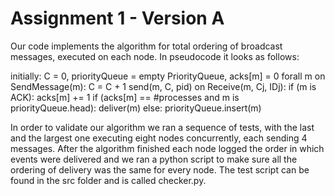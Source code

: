 # Assignment  1 - Version A

Our code implements the algorithm for total ordering of broadcast messages, executed on each node. In pseudocode it looks as follows:

initially: C = 0, priorityQueue = empty PriorityQueue, acks[m] = 0 forall m
on SendMessage(m):
	C = C + 1
	send(m, C, pid)
on Receive(m, Cj, IDj):
	if (m is ACK):
		acks[m] += 1
	if (acks[m] == #processes and m is priorityQueue.head):
		deliver(m)
	else:
		priorityQueue.insert(m)

In order to validate our algorithm we ran a sequence of tests, with the last and the largest one executing eight nodes concurrently, each sending 4 messages. After the algorithm finished each node logged the order in which events were delivered and we ran a python script to make sure all the ordering of delivery was the same for every node. The test script can be found in the src folder and is called checker.py.